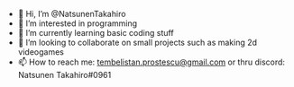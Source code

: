 - 👋 Hi, I’m @NatsunenTakahiro
- 👀 I’m interested in programming
- 🌱 I’m currently learning basic coding stuff
- 💞️ I’m looking to collaborate on small projects such as making 2d videogames
- 📫 How to reach me: tembelistan.prostescu@gmail.com or thru discord: Natsunen Takahiro#0961

<!---
NatsunenTakahiro/NatsunenTakahiro is a ✨ special ✨ repository because its `README.md` (this file) appears on your GitHub profile.
You can click the Preview link to take a look at your changes.
--->
